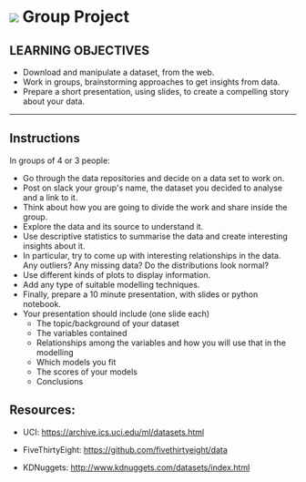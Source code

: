 # ![](https://ga-dash.s3.amazonaws.com/production/assets/logo-9f88ae6c9c3871690e33280fcf557f33.png) Group Project



## LEARNING OBJECTIVES

- Download and manipulate a dataset, from the web.
- Work in groups, brainstorming approaches to get insights from data.
- Prepare a short presentation, using slides, to create a compelling story about your data.

---

## Instructions

In groups of 4 or 3 people:
- Go through the data repositories and decide on a data set to work on.
- Post on slack your group's name, the dataset you decided to analyse and a link to it.
- Think about how you are going to divide the work and share inside the group.
- Explore the data and its source to understand it.
- Use descriptive statistics to summarise the data and create interesting insights about it.
- In particular, try to come up with interesting relationships in the data. Any outliers? Any missing data? Do the distributions look normal?
- Use different kinds of plots to display information.
- Add any type of suitable modelling techniques.
- Finally, prepare a 10 minute presentation, with slides or python notebook.
- Your presentation should include (one slide each)
  - The topic/background of your dataset
  - The variables contained
  - Relationships among the variables and how you will use that in the modelling
  - Which models you fit
  - The scores of your models
  - Conclusions

## Resources:

- UCI: https://archive.ics.uci.edu/ml/datasets.html

- FiveThirtyEight: https://github.com/fivethirtyeight/data

- KDNuggets: http://www.kdnuggets.com/datasets/index.html

